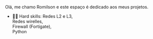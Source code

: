 Olá, me chamo Romilson e este espaço é dedicado aos meus projetos.
  
- 👨‍💻 Hard skills:
  Redes L2 e L3,  
  Redes wirelles,  
  Firewall (Fortigate),  
  Python  
